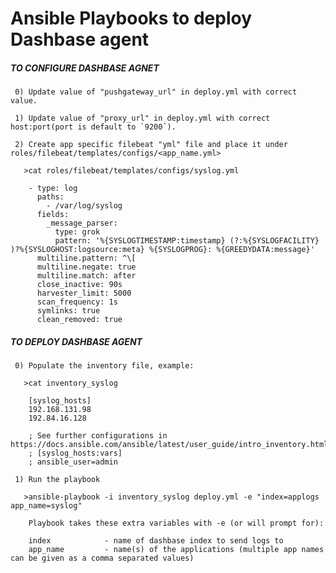 # Ansible Playbooks to deploy Dashbase agent

##### TO CONFIGURE DASHBASE AGNET #####

     0) Update value of "pushgateway_url" in deploy.yml with correct value.

     1) Update value of "proxy_url" in deploy.yml with correct host:port(port is default to `9200`).

     2) Create app specific filebeat "yml" file and place it under roles/filebeat/templates/configs/<app_name.yml>

       >cat roles/filebeat/templates/configs/syslog.yml

        - type: log
          paths:
            - /var/log/syslog
          fields:
            _message_parser:
              type: grok
              pattern: '%{SYSLOGTIMESTAMP:timestamp} (?:%{SYSLOGFACILITY} )?%{SYSLOGHOST:logsource:meta} %{SYSLOGPROG}: %{GREEDYDATA:message}'
          multiline.pattern: ^\[
          multiline.negate: true
          multiline.match: after
          close_inactive: 90s
          harvester_limit: 5000
          scan_frequency: 1s
          symlinks: true
          clean_removed: true

##### TO DEPLOY DASHBASE AGENT #####

     0) Populate the inventory file, example:

       >cat inventory_syslog

        [syslog_hosts]
        192.168.131.98
        192.84.16.128

        ; See further configurations in https://docs.ansible.com/ansible/latest/user_guide/intro_inventory.html
        ; [syslog_hosts:vars]
        ; ansible_user=admin

     1) Run the playbook

       >ansible-playbook -i inventory_syslog deploy.yml -e "index=applogs app_name=syslog"

        Playbook takes these extra variables with -e (or will prompt for):

        index            - name of dashbase index to send logs to
        app_name         - name(s) of the applications (multiple app names can be given as a comma separated values)
